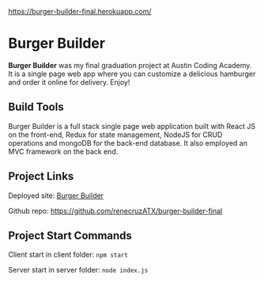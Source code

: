 ﻿https://burger-builder-final.herokuapp.com/

# Burger Builder

**Burger Builder** was my final graduation project at Austin Coding Academy.  It is a single page web app where you can customize a delicious hamburger and order it online for delivery. Enjoy!

## Build Tools

Burger Builder is a full stack single page web application built with React JS on the front-end, Redux for state management, NodeJS for CRUD operations and mongoDB for the back-end database. It also employed an MVC framework on the back end.

## Project Links

Deployed site: [Burger Builder](http://burger-builder-final.herokuapp.com/)

Github repo: https://github.com/renecruzATX/burger-builder-final

## Project Start Commands

Client start in client folder: ```npm start``` 

Server start in server folder: ```node index.js```
